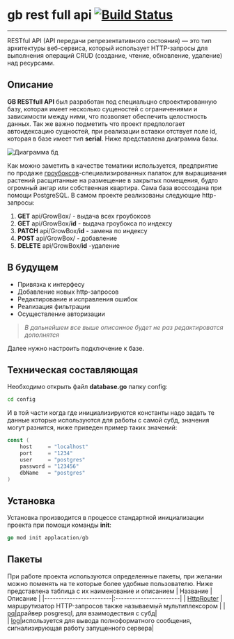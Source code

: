 # gb rest full api [![Build Status](https://travis-ci.org/joemccann/dillinger.svg?branch=master)](https://travis-ci.org/joemccann/dillinger)
*****
RESTful API (API передачи репрезентативного состояния) — это тип архитектуры веб-сервиса, который использует HTTP-запросы для выполнения операций CRUD (создание, чтение, обновление, удаление) над ресурсами. 

## Описание
__GB RESTfull API__ был разработан под специальцно спроектированную базу, которая имеет несколько сущеностей с ограничениями и зависимости между ними, что позволяет обеспечить целостность данных. Так же важно подметить что проект предпологает автоидексацию сущностей, при реализации вставки отствует поле id, которая в базе имеет тип __serial__. Ниже представлена диаграмма базы. 

![Диаграмма бд](https://cdn.discordapp.com/attachments/1217879745903988838/1217879775851446342/TOlKk6PABbM.png?ex=6605a1ed&is=65f32ced&hm=107f7bee27cc73bda6e7c815755a5d3f6b0fd5b137f0090f760a683be999c1b9&)

Как можно заметить в качестве тематики используется, предприятие по продаже [гроубоксов](https://en.wikipedia.org/wiki/Grow_box)-специализированных палаток для выращивания растений расщитанные на размещение в закрытых помещения, будто огромный ангар или собственная квартира. Сама база воссоздана при помощи PostgreSQL. В самом проекте реализованы следующие http-запросы:


1. __GET__ api/GrowBox/ - выдача всех гроубоксов
2. __GET__ api/GrowBox/__id__ - выдача гроубокса по индексу
3. __PATCH__ api/GrowBox/__id__ - замена по индексу
4. __POST__  api/GrowBox/ - добавление 
5. __DELETE__ api/GrowBox/__id__ -удаление

## В будущем

- Привязка к интерфесу 
- Добавление новых http-запросов
- Редактирование и исправления ошибок
- Реализация фильтрации
- Осуществление авторизации

>_В дальнейшем все выше описанное будет не раз редактироватся дополнятся_



Далее нужно настроить подключение к базе.

## Техническая составляющая

Необходимо открыть файл __database.go__ папку config:
```sh
cd config
```
И в той части когда где инициализируются константы надо задать те данные которые используются для работы с самой субд, значения могут разнится, ниже приведен пример таких значений:
```go
const (
	host     = "localhost"
	port     = "1234"
	user     = "postgres"
	password = "123456"
	dbName   = "postgres"
)
```

## Установка
Установка производится в процессе стандартной инициализации проекта при помощи команды __init__:
```go
go mod init applacation/gb
```

## Пакеты
При работе проекта используются определенные пакеты, при желании можно поменять на те которые более удобные пользователю. Ниже представлена таблица с их наименование и описанием
|        Название        |        Описание        |
|------------------------|:-----------------------|
| [HttpRouter](https://github.com/julienschmidt/httprouter) | маршрутизатор HTTP-запросов также называемый мультиплексором |
| [pq](https://pkg.go.dev/github.com/lib/pq@v1.10.9)|драйвер posgresql, для взаимодествия с субд|          
| [log](https://pkg.go.dev/github.com/rs/zerolog@v1.32.0/log)|используется для вывода полноформатного сообщения, сигнализирующая работу запущенного сервера|



